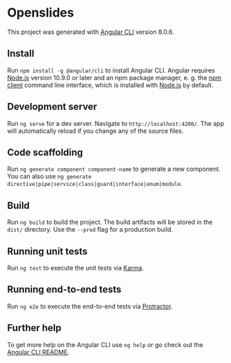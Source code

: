 # Openslides

This project was generated with [Angular CLI](https://github.com/angular/angular-cli) version 8.0.6.

## Install

Run `npm install -g @angular/cli` to install Angular CLI. Angular requires [Node.js](https://nodejs.org) version 10.9.0 or later and an npm package manager, e. g. the [npm client](https://docs.npmjs.com/cli/install) command line interface, which is installed with [Node.js](https://nodejs.org) by default.

## Development server

Run `ng serve` for a dev server. Navigate to `http://localhost:4200/`. The app will automatically reload if you change any of the source files.

## Code scaffolding

Run `ng generate component component-name` to generate a new component. You can also use `ng generate directive|pipe|service|class|guard|interface|enum|module`.

## Build

Run `ng build` to build the project. The build artifacts will be stored in the `dist/` directory. Use the `--prod` flag for a production build.

## Running unit tests

Run `ng test` to execute the unit tests via [Karma](https://karma-runner.github.io).

## Running end-to-end tests

Run `ng e2e` to execute the end-to-end tests via [Protractor](http://www.protractortest.org/).

## Further help

To get more help on the Angular CLI use `ng help` or go check out the [Angular CLI README](https://github.com/angular/angular-cli/blob/master/README.md).
